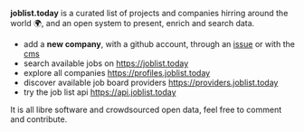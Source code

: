 **joblist.today** is a curated list of projects and companies hirring around the world 🌍, and an open system to present, enrich and search data.

- add a **new company**, with a github account, through an [issue](https://github.com/joblisttoday/data/issues/new/choose) or with the [cms](https://edit.joblist.today)
- search available jobs on https://joblist.today
- explore all companies https://profiles.joblist.today
- discover available job board providers https://providers.joblist.today
- try the job list api https://api.joblist.today

It is all libre software and crowdsourced open data, feel free to comment and contribute.
